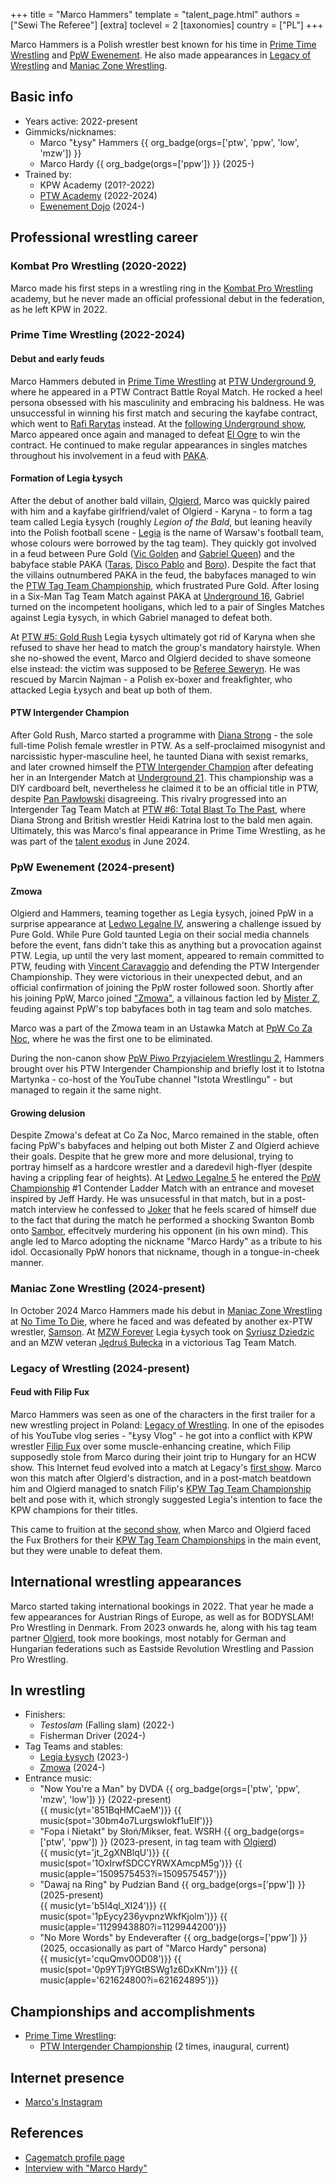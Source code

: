 +++
title = "Marco Hammers"
template = "talent_page.html"
authors = ["Sewi The Referee"]
[extra]
toclevel = 2
[taxonomies]
country = ["PL"]
+++

Marco Hammers is a Polish wrestler best known for his time in [Prime Time Wrestling](@/o/ptw.md) and [PpW Ewenement](@/o/ppw.md). He also made appearances in [Legacy of Wrestling](@/o/low.md) and [Maniac Zone Wrestling](@/o/mzw.md).

## Basic info

* Years active: 2022-present
* Gimmicks/nicknames:
  - Marco "Łysy" Hammers {{ org_badge(orgs=['ptw', 'ppw', 'low', 'mzw']) }}
  - Marco Hardy {{ org_badge(orgs=['ppw']) }}  (2025-)
* Trained by:
  - KPW Academy (201?-2022)
  - [PTW Academy](@/o/ptw-academy.md) (2022-2024)
  - [Ewenement Dojo](@/o/ewenement-dojo.md) (2024-)

## Professional wrestling career

### Kombat Pro Wrestling (2020-2022)

Marco made his first steps in a wrestling ring in the [Kombat Pro Wrestling](@/o/kpw.md) academy, but he never made an official professional debut in the federation, as he left KPW in 2022.

### Prime Time Wrestling (2022-2024)

#### Debut and early feuds

Marco Hammers debuted in [Prime Time Wrestling](@/o/ptw.md) at [PTW Underground 9](@/e/ptw/2022-10-30-ptw-underground-9.md), where he appeared in a PTW Contract Battle Royal Match.
He rocked a heel persona obsessed with his masculinity and embracing his baldness.
He was unsuccessful in winning his first match and securing the kayfabe contract, which went to [Rafi Rarytas](@/w/rafi.md) instead.
At the [following Underground show](@/e/ptw/2023-01-28-ptw-underground-10.md), Marco appeared once again and managed to defeat [El Ogre](@/w/olgierd.md) to win the contract. He continued to make regular appearances in singles matches throughout his involvement in a feud with [PAKA](@/tt/paka.md).

#### Formation of Legia Łysych

After the debut of another bald villain, [Olgierd](@/w/olgierd.md), Marco was quickly paired with him and a kayfabe girlfriend/valet of Olgierd - Karyna - to form a tag team called Legia Łysych (roughly _Legion of the Bald_, but leaning heavily into the Polish football scene - [Legia][legia-warszawa] is the name of Warsaw's football team, whose colours were borrowed by the tag team).
They quickly got involved in a feud between Pure Gold ([Vic Golden](@/w/vic-golden.md) and [Gabriel Queen](@/w/gabriel-queen.md)) and the babyface stable PAKA ([Taras](@/w/taras.md), [Disco Pablo](@/w/disco-pablo.md) and [Boro](@/w/boro.md)).
Despite the fact that the villains outnumbered PAKA in the feud, the babyfaces managed to win the [PTW Tag Team Championship](@/c/ptw-tag-team-championship.md), which frustrated Pure Gold.
After losing in a Six-Man Tag Team Match against PAKA at [Underground 16](@/e/ptw/2023-07-30-ptw-underground-16.md), Gabriel turned on the incompetent hooligans, which led to a pair of Singles Matches against Legia Łysych, in which Gabriel managed to defeat both.

At [PTW #5: Gold Rush](@/e/ptw/2024-02-03-ptw-5-gold-rush.md) Legia Łysych ultimately got rid of Karyna when she refused to shave her head to match the group's mandatory hairstyle.
When she no-showed the event, Marco and Olgierd decided to shave someone else instead: the victim was supposed to be [Referee Seweryn](@/w/sedzia-seweryn.md).
He was rescued by Marcin Najman - a Polish ex-boxer and freakfighter, who attacked Legia Łysych and beat up both of them.

#### PTW Intergender Champion

After Gold Rush, Marco started a programme with [Diana Strong](@/w/diana-strong.md) - the sole full-time Polish female wrestler in PTW.
As a self-proclaimed misogynist and narcissistic hyper-masculine heel, he taunted Diana with sexist remarks, and later crowned himself the [PTW Intergender Champion](@/c/ptw-intergender-championship.md) after defeating her in an Intergender Match at [Underground 21](@/e/ptw/2024-04-13-ptw-underground-21.md).
This championship was a DIY cardboard belt, nevertheless he claimed it to be an official title in PTW, despite [Pan Pawłowski](@/w/pan-pawlowski.md) disagreeing.
This rivalry progressed into an Intergender Tag Team Match at [PTW #6: Total Blast To The Past](@/e/ptw/2024-05-11-ptw-6.md), where Diana Strong and British wrestler Heidi Katrina lost to the bald men again.
Ultimately, this was Marco's final appearance in Prime Time Wrestling, as he was part of the [talent exodus](@/a/ptw-exits.md) in June 2024.

### PpW Ewenement (2024-present)

#### Zmowa

Olgierd and Hammers, teaming together as Legia Łysych, joined PpW in a surprise appearance at [Ledwo Legalne IV](@/e/ppw/2024-06-08-ppw-ledwo-legalne-4.md), answering a challenge issued by Pure Gold.
While Pure Gold taunted Legia on their social media channels before the event, fans didn't take this as anything but a provocation against PTW.
Legia, up until the very last moment, appeared to remain committed to PTW, feuding with [Vincent Caravaggio](@/w/vincent-caravaggio.md) and defending the PTW Intergender Championship.
They were victorious in their unexpected debut, and an official confirmation of joining the PpW roster followed soon.
Shortly after his joining PpW, Marco joined ["Zmowa"](@/tt/zmowa.md), a villainous faction led by [Mister Z](@/w/mister-z.md), feuding against PpW's top babyfaces both in tag team and solo matches.

Marco was a part of the Zmowa team in an Ustawka Match at [PpW Co Za Noc](@/e/ppw/2024-10-26-ppw-co-za-noc.md), where he was the first one to be eliminated.

During the non-canon show [PpW Piwo Przyjacielem Wrestlingu 2](@/e/ppw/2024-11-15-ppw-piwo-przyjacielem-wrestlingu-2.md), Hammers brought over his PTW Intergender Championship and briefly lost it to Istotna Martynka - co-host of the YouTube channel "Istota Wrestlingu" - but managed to regain it the same night.

#### Growing delusion

Despite Zmowa's defeat at Co Za Noc, Marco remained in the stable, often facing PpW's babyfaces and helping out both Mister Z and Olgierd achieve their goals. Despite that he grew more and more delusional, trying to portray himself as a hardcore wrestler and a daredevil high-flyer (despite having a crippling fear of heights). At [Ledwo Legalne 5](@/e/ppw/2025-06-07-ppw-ledwo-legalne-5.md) he entered the [PpW Championship](@/c/ppw-championship.md) #1 Contender Ladder Match with an entrance and moveset inspired by Jeff Hardy. He was unsucessful in that match, but in a post-match interview he confessed to [Joker](@/w/joker.md) that he feels scared of himself due to the fact that during the match he performed a shocking Swanton Bomb onto [Sambor](@/w/sambor.md), effecitvely murdering his opponent (in his own mind). This angle led to Marco adopting the nickname "Marco Hardy" as a tribute to his idol. Occasionally PpW honors that nickname, though in a tongue-in-cheek manner.

### Maniac Zone Wrestling (2024-present)

In October 2024 Marco Hammers made his debut in [Maniac Zone Wrestling](@/o/mzw.md) at [No Time To Die](@/e/mzw/2024-10-12-mzw-no-time-to-die.md), where he faced and was defeated by another ex-PTW wrestler, [Samson](@/w/samson.md). At [MZW Forever](@/e/mzw/2025-03-29-mzw-forever.md) Legia Łysych took on [Syriusz Dziedzic](@/w/dziedzic.md) and an MZW veteran [Jędruś Bułecka](@/w/jedrus-bulecka.md) in a victorious Tag Team Match.

### Legacy of Wrestling (2024-present)

#### Feud with Filip Fux

Marco Hammers was seen as one of the characters in the first trailer for a new wrestling project in Poland: [Legacy of Wrestling](@/o/low.md).
In one of the episodes of his YouTube vlog series - "Łysy Vlog" - he got into a conflict with KPW wrestler [Filip Fux](@/w/filip-fux.md) over some muscle-enhancing creatine, which Filip supposedly stole from Marco during their joint trip to Hungary for an HCW show.
This Internet feud evolved into a match at Legacy's [first show](@/e/low/2024-12-01-low-1.md).
Marco won this match after Olgierd's distraction, and in a post-match beatdown him and Olgierd managed to snatch Filip's [KPW Tag Team Championship](@/c/kpw-tag-team-championship.md) belt and pose with it, which strongly suggested Legia's intention to face the KPW champions for their titles.

This came to fruition at the [second show](@/e/low/2025-04-06-low-2.md), when Marco and Olgierd faced the Fux Brothers for their [KPW Tag Team Championships](@/c/kpw-tag-team-championship.md) in the main event, but they were unable to defeat them.

## International wrestling appearances 

Marco started taking international bookings in 2022. That year he made a few appearances for Austrian Rings of Europe, as well as for BODYSLAM! Pro Wrestling in Denmark. From 2023 onwards he, along with his tag team partner [Olgierd](@/w/olgierd.md), took more bookings, most notably for German and Hungarian federations such as Eastside Revolution Wrestling and Passion Pro Wrestling.

## In wrestling

* Finishers:
  - _Testoslam_ (Falling slam) (2022-)
  - Fisherman Driver (2024-)
* Tag Teams and stables:
  - [Legia Łysych](@/tt/legia-lysych.md) (2023-)
  - [Zmowa](@/tt/zmowa.md) (2024-)
* Entrance music:
  - "Now You're a Man" by DVDA
    {{ org_badge(orgs=['ptw', 'ppw', 'mzw', 'low']) }} (2022-present)<br>
    {{ music(yt='851BqHMCaeM')}}
    {{ music(spot='30bm4o7Lurgswlokf1uEIf')}}
  - "Fopa i Nietakt" by Słoń/Mikser, feat. WSRH
    {{ org_badge(orgs=['ptw', 'ppw']) }} (2023-present, in tag team with [Olgierd](@/w/olgierd.md))<br>
    {{ music(yt='jt_2gXNBlqU')}}
    {{ music(spot='1OxIrwfSDCCYRWXAmcpM5g')}}
    {{ music(apple='1509575453?i=1509575457')}}
  - "Dawaj na Ring" by Pudzian Band
    {{ org_badge(orgs=['ppw']) }} (2025-present)<br>
    {{ music(yt='b5I4ql_XI24')}}
    {{ music(spot='1pEycy236yvpnzWkfKjolm')}}
    {{ music(apple='1129943880?i=1129944200')}}
  - "No More Words" by Endeverafter
    {{ org_badge(orgs=['ppw']) }} (2025, occasionally as part of "Marco Hardy" persona)<br>
    {{ music(yt='cquQmv0OD08')}}
    {{ music(spot='0p9YTj9YGtBSWg1z6DxKNm')}}
    {{ music(apple='621624800?i=621624895')}}

## Championships and accomplishments

* [Prime Time Wrestling](@/o/ptw.md):
  - [PTW Intergender Championship](@/c/ptw-intergender-championship.md) (2 times, inaugural, current)

## Internet presence

* [Marco's Instagram](https://www.instagram.com/marco.wrestling)

## References

* [Cagematch profile page](https://www.cagematch.net/?id=2&nr=26808)
* [Interview with "Marco Hardy"](https://www.instagram.com/reel/DMYA9Z0oWrW/)

[legia-warszawa]: https://en.wikipedia.org/wiki/Legia_Warsaw
